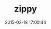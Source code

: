 ---
layout: post
title:  "zippy"
repo:   "toretore/zippy"
date:   2015-02-18 17:00:44
gemurl: http://github.com/toretore/zippy
---